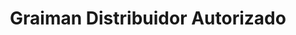 ---
title: "Graiman Distribuidor Autorizado"
url: /la-aurora/graiman-distribuidor-autorizado/
shop: Haushaltsartikel
---